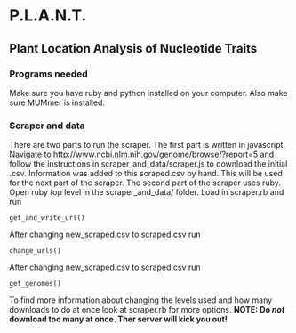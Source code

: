 # P.L.A.N.T.
## Plant Location Analysis of Nucleotide Traits
### Programs needed
Make sure you have ruby and python installed on your computer. Also make sure MUMmer is installed.
### Scraper and data
There are two parts to run the scraper. The first part is written in javascript.
Navigate to http://www.ncbi.nlm.nih.gov/genome/browse/?report=5 and follow the instructions in scraper\_and\_data/scraper.js to download the initial .csv.
Information was added to this scraped.csv by hand. This will be used for the next part of the scraper.
The second part of the scraper uses ruby. Open ruby top level in the scraper\_and\_data/ folder. Load in scraper.rb and run
```
get_and_write_url()
```
After changing new\_scraped.csv to scraped.csv run
```
change_urls()
```
After changing new\_scraped.csv to scraped.csv run
```
get_genomes()
```
To find more information about changing the levels used and how many downloads to do at once look at scraper.rb for more options. **NOTE: Do _not_ download too many at once. Ther server will kick you out!**
